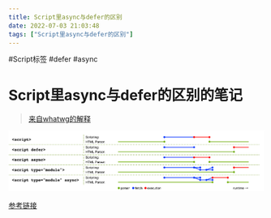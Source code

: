 ```yaml
---
title: Script里async与defer的区别
date: 2022-07-03 21:03:48
tags: ["Script里async与defer的区别"]
---
```

#Script标签 #defer #async

# Script里async与defer的区别的笔记
> [来自whatwg的解释](https://html.spec.whatwg.org/multipage/scripting.html#the-script-element)

![](https://raw.githubusercontent.com/Hbisedm/my-blob-picGo/main/img/202207032107137.png)

[参考链接](https://segmentfault.com/a/1190000038575560)